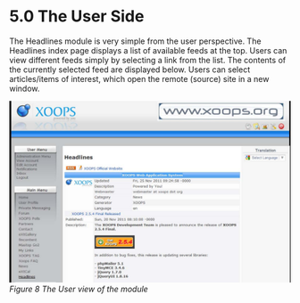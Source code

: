 # 5.0 The User Side

The Headlines module is very simple from the user perspective. The Headlines index page displays a list of available feeds at the top. Users can view different feeds simply by selecting a link from the list. The contents of the currently selected feed are displayed below. Users can select articles/items of interest, which open the remote (source) site in a new window.

![img_9.jpg](../assets/img_9.jpg)  
*Figure 8 The User view of the module*

